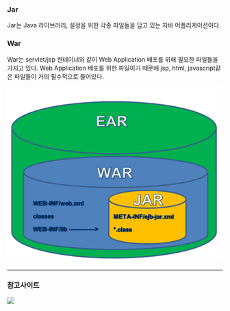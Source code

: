 ### Jar
Jar는 Java 라이브러리, 설정을 위한 각종 파일들을 담고 있는 자바 어플리케이션이다.

### War
War는 servlet/jsp 컨테이너와 같이 Web Application 배포를 위해 필요한 파일들을 가지고 있다. 
Web Application 배포를 위한 파일이기 때문에 jsp, html, javascript같은 파일들이 거의 필수적으로 들어있다. 

![](./Images/Jar-and-War1.png)


----
### 참고사이트
![](https://stackoverflow.com/questions/5871053/difference-between-jar-and-war-in-java)

